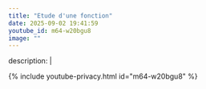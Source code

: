 ```yaml
---
title: "Etude d'une fonction"
date: 2025-09-02 19:41:59 
youtube_id: m64-w20bgu8
image: ""
---
```

description: |
  
{% include youtube-privacy.html id="m64-w20bgu8" %}
